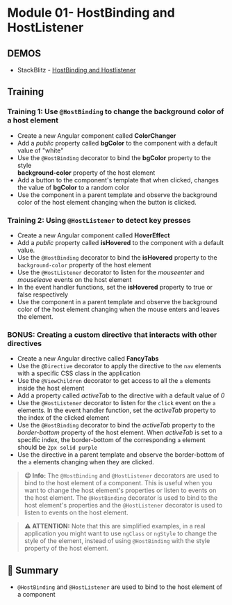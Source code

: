 # Module 01- HostBinding and HostListener

## DEMOS

- StackBlitz - [HostBinding and Hostlistener](https://stackblitz.com/edit/angular-ivy-fbslkz)


## Training


### Training 1: Use `@HostBinding` to change the background color of a host element

- Create a new Angular component called
**ColorChanger**
- Add a _public_ property called **bgColor** to
the component with a default value of "white"
- Use the `@HostBinding` decorator to bind the **bgColor** property to the style  
**background-color** property of the host element
- Add a button to the component's template that when
clicked, changes the value of **bgColor** to a random color
- Use the component in a parent template and observe the background color of the host element changing when the button is clicked.


### Training 2: Using `@HostListener` to detect key presses

- Create a new Angular component called **HoverEffect**
- Add a _public_ property called **isHovered** to the component with a default value.
- Use the `@HostBinding` decorator to bind the **isHovered** property to the `background-color` property of the host element
- Use the `@HostListener` decorator to listen for the _mouseenter_ and _mouseleave_ events on the host element
- In the event handler functions, set the **isHovered** property to true or false respectively
- Use the component in a parent template and observe the background color of the host element changing when the mouse enters and leaves the element.

### BONUS:  Creating a custom directive that interacts with other directives

- Create a new Angular directive called **FancyTabs**
- Use the `@Directive` decorator to apply the directive to the `nav` elements with a specific CSS class in the application
- Use the `@ViewChildren` decorator to get access to all the `a` elements inside the host element
- Add a property called _activeTab_ to the directive with a default value of _0_
- Use the `@HostListener` decorator to listen for the `click` event on the `a` elements. In the event handler function, set the _activeTab_ property to the index of the clicked element
- Use the `@HostBinding` decorator to bind the _activeTab_ property to the _border-bottom_ property of the host element. When _activeTab_ is set to a specific index, the border-bottom of the corresponding `a` element should be `2px solid purple`
- Use the directive in a parent template and observe the border-bottom of the `a` elements changing when they are clicked.


> **😉 Info:** The `@HostBinding` and `@HostListener` decorators are used to bind to the host element of a component. This is useful when you want to change the host element's properties or listen to events on the host element. The `@HostBinding` decorator is used to bind to the host element's properties and the `@HostListener` decorator is used to listen to events on the host element.

>**:warning: ATTENTION:** Note that this are simplified examples, in a real application you might want to use `ngClass` or `ngStyle` to change the style of the element, instead of using `@HostBinding` with the style property of the host element.

## 📰 Summary

- `@HostBinding` and `@HostListener` are used to bind to the host element of a component
